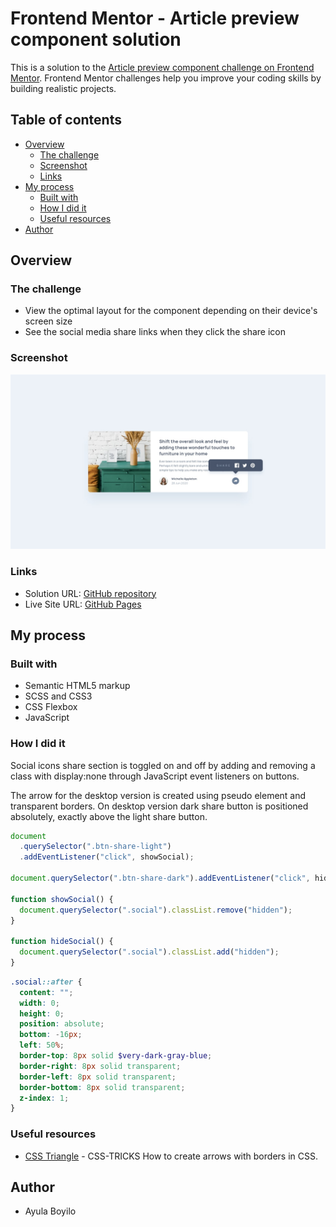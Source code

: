# Frontend Mentor - Article preview component solution

This is a solution to the [Article preview component challenge on Frontend Mentor](https://www.frontendmentor.io/challenges/article-preview-component-dYBN_pYFT). Frontend Mentor challenges help you improve your coding skills by building realistic projects.

## Table of contents

- [Overview](#overview)
  - [The challenge](#the-challenge)
  - [Screenshot](#screenshot)
  - [Links](#links)
- [My process](#my-process)
  - [Built with](#built-with)
  - [How I did it](#how-i-did-it)
  - [Useful resources](#useful-resources)
- [Author](#author)

## Overview

### The challenge

- View the optimal layout for the component depending on their device's screen size
- See the social media share links when they click the share icon

### Screenshot

![](./design/desktop-active-state.jpg)

### Links

- Solution URL: [GitHub repository](https://github.com/AyulaBoyilo/FMarticlePreviewCard/)
- Live Site URL: [GitHub Pages](https://ayulaboyilo.github.io/FMarticlePreviewCard/)

## My process

### Built with

- Semantic HTML5 markup
- SCSS and CSS3
- CSS Flexbox
- JavaScript

### How I did it

Social icons share section is toggled on and off by adding and removing a class with display:none through JavaScript event listeners on buttons.

The arrow for the desktop version is created using pseudo element and transparent borders. On desktop version dark share button is positioned absolutely, exactly above the light share button.

```js
document
  .querySelector(".btn-share-light")
  .addEventListener("click", showSocial);

document.querySelector(".btn-share-dark").addEventListener("click", hideSocial);

function showSocial() {
  document.querySelector(".social").classList.remove("hidden");
}

function hideSocial() {
  document.querySelector(".social").classList.add("hidden");
}
```

```scss
.social::after {
  content: "";
  width: 0;
  height: 0;
  position: absolute;
  bottom: -16px;
  left: 50%;
  border-top: 8px solid $very-dark-gray-blue;
  border-right: 8px solid transparent;
  border-left: 8px solid transparent;
  border-bottom: 8px solid transparent;
  z-index: 1;
}
```

### Useful resources

- [CSS Triangle](https://css-tricks.com/snippets/css/css-triangle/) - CSS-TRICKS How to create arrows with borders in CSS.

## Author

- Ayula Boyilo
